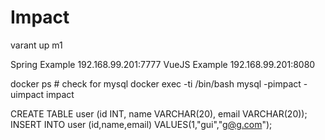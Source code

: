 # Impact


varant up m1

Spring Example 192.168.99.201:7777
VueJS Example 192.168.99.201:8080

docker ps # check for mysql <container ID>
docker exec -ti <container ID> /bin/bash
mysql -pimpact -uimpact impact

CREATE TABLE user (id INT, name VARCHAR(20), email VARCHAR(20));
INSERT INTO user (id,name,email) VALUES(1,"gui","g@g.com");